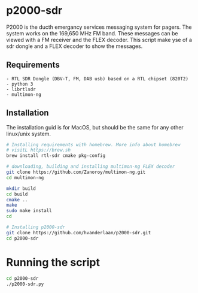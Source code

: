 # p2000-sdr

P2000 is the ducth emergancy services messaging system for pagers. The system works on the 169,650 MHz FM band. These messages can be viewed with a FM receiver and the FLEX decoder. This script make yse of a sdr dongle and a FLEX decoder to show the messages.

## Requirements

    - RTL SDR Dongle (DBV-T, FM, DAB usb) based on a RTL chipset (820T2)
    - python 3
    - librtlsdr
    - multimon-ng

## Installation

The installation guid is for MacOS, but should be the same for any other  linux/unix system.

```bash
# Installing requirements with homebrew. More info about homebrew
# visitL https://brew.sh
brew install rtl-sdr cmake pkg-config

# downloading, building and installing multimon-ng FLEX decoder
git clone https://github.com/Zanoroy/multimon-ng.git
cd multimon-ng

mkdir build
cd build
cmake ..
make
sudo make install
cd

# Installing p2000-sdr
git clone https://github.com/hvanderlaan/p2000-sdr.git
cd p2000-sdr
```

# Running the script

```bash
cd p2000-sdr
./p2000-sdr.py
```
